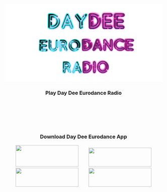 <p align="center">
<img src="https://github.com/ngrock90/DayDeeEurodanceRadioApp/raw/master/1024x500.png" /><br><center><h3>Play Day Dee Eurodance Radio<h3> <br><!-- BEGINS: AUTO-GENERATED MUSES RADIO PLAYER CODE -->
<script type="text/javascript" src="https://hosted.muses.org/mrp.js"></script>
<script type="text/javascript">
MRP.insert({
'url':'https://daydeeeurodance.stream.laut.fm/daydeeeurodance',
'codec':'mp3',
'volume':100,
'autoplay':false,
'jsevents':true,
'buffering':0,
'title':'Day Dee Eurodance',
'wmode':'transparent',
'skin':'universelle',
'width':155,
'height':65
});
</script>
<!-- ENDS: AUTO-GENERATED MUSES RADIO PLAYER CODE --><br>
<br>
<script type="text/javascript" src="https://api.laut.fm/js_tools/lautfm_js_tools.0.10.0.js"></script><div id="song"></div>

<script type="text/html" id="song_template" charset="utf-8">
  <%= this.title %> - <%= this.artist.name %> (<%= this.started_at.humanTimeLong() %> - <%= this.ends_at.humanTimeLong() %>)
</script>

<script type="text/javascript" charset="utf-8">
  laut.fm.station('daydeeeurodance').current_song({container:'song', template:'song_template'}, true);
</script><br>
  
<p align="center"> Download Day Dee Eurodance App<br>

<p align="center"><a href="https://amzn.to/2RsvLTM" imageanchor="1" style="margin-left: 1em; margin-right: 1em;"><img border="0" data-original-height="191" data-original-width="65" height="68" src="https://1.bp.blogspot.com/-1hwWPVaTEHM/YP7Nk0Zv-bI/AAAAAAAABFc/rIGs4blwO581JXzLUfefcGLnTxswehSDgCLcBGAsYHQ/w200-h68/amazon-apps-store-en.png" width="200" /></a><a href="http://bit.ly/daydeeapp"  title="App" imageanchor="1" style="margin-left: 1em; margin-right: 1em;"><img border="0" data-original-height="828" data-original-width="829" height="60" src="https://cdn.onlineradiobox.com/img/google-play-badge2_en.png" width="200" /></a><br /><a href="http://apps.samsung.com/appquery/appDetail.as?appId=codlab.daydeeeurodanceradio"  title="App" imageanchor="1" style="margin-left: 1em; margin-right: 1em;"><img border="0" data-original-height="828" data-original-width="829" height="60" src="https://1.bp.blogspot.com/-oz5a1xHWGQs/YP7TfII5TLI/AAAAAAAABFk/YNEtuwzY8MAV6w2P_lSmyMHwkxZDJv3IACLcBGAsYHQ/s16000/galaxy_apps_badge_black.png" width="200"/></a><a href="https://appgallery.huawei.com/#/app/C103030591"  title="App" imageanchor="1" style="margin-left: 1em; margin-right: 1em;"><img border="0" data-original-height="" data-original-width="" height="60" src="https://1.bp.blogspot.com/-F8S1qzOSKgg/YP7LVDbVL_I/AAAAAAAABFY/xVSLUQOyH5cwoWKzX588376QnAKQl-txwCPcBGAYYCw/s16000/appgallery.png" width="200" /></a>
